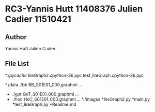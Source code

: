 RC3-Yannis Hutt 11408376 Julien Cadier 11510421
=======

Author
-------
Yannis Hutt
Julien Cadier

File List
---------
*./_pycache_
  lireGraph2.cpython-36.pyc
  test_lireGraph.cpython-36.pyc
  
*./data
  ./bb
    BB_S01E01_000.graphml
    ...
*  ./got
    GoT_S01E01_000.graphml
    ...
*  ./hoc
    HoC_S01E01_000.graphml
    ...
*./images
*lireGraph2.py
*main.py
*test_lireGraph.py
*Readme.md


